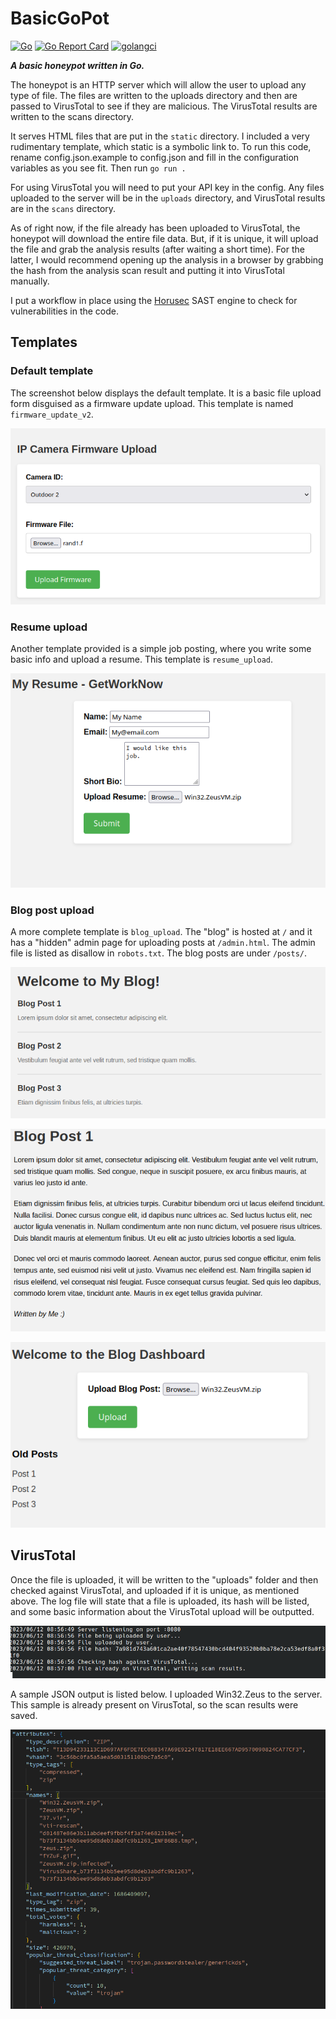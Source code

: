 # BasicGoPot
[![Go](https://github.com/morgenm/basicgopot/actions/workflows/go.yml/badge.svg)](https://github.com/morgenm/basicgopot/actions/workflows/go.yml)
[![Go Report Card](https://goreportcard.com/badge/github.com/morgenm/basicgopot)](https://goreportcard.com/report/github.com/morgenm/basicgopot)
[![golangci](https://github.com/morgenm/basicgopot/actions/workflows/golangci-lint.yml/badge.svg)](https://github.com/morgenm/basicgopot/actions/workflows/golangci-lint.yml)

**_A basic honeypot written in Go._**

The honeypot is an HTTP server which will allow the user to upload any type of file. The files are written to the uploads directory and then are passed to VirusTotal to see if they are malicious. The VirusTotal results are written to the scans directory.

It serves HTML files that are put in the `static` directory. I included a very rudimentary template, which static is a symbolic link to. To run this code, rename config.json.example to config.json and fill in the configuration variables as you see fit. Then run `go run .`

For using VirusTotal you will need to put your API key in the config. Any files uploaded to the server will be in the `uploads` directory, and VirusTotal results are in the `scans` directory.

As of right now, if the file already has been uploaded to VirusTotal, the honeypot will download the entire file data. But, if it is unique, it will upload the file and grab the analysis results (after waiting a short time). For the latter, I would recommend opening up the analysis in a browser by grabbing the hash from the analysis scan result and putting it into VirusTotal manually.

I put a workflow in place using the [Horusec](https://horusec.io/site/) SAST engine to check for vulnerabilities in the code.

## Templates
### Default template
The screenshot below displays the default template. It is a basic file upload form disguised as a firmware update upload. This template is named `firmware_update_v2`.

![Template Firmware Upload v2](docs/template_firmware_upload_v2.png?raw=true "Default template")

### Resume upload
Another template provided is a simple job posting, where you write some basic info and upload a resume. This template is `resume_upload`.

![Template Resume](docs/template_resume.png?raw=true "Resume template")

### Blog post upload
A more complete template is `blog_upload`. The "blog" is hosted at `/` and it has a "hidden" admin page for uploading posts at `/admin.html`. The admin file is listed as disallow in `robots.txt`. The blog posts are under `/posts/`. 

![Template Blog](docs/template_blog_index.png?raw=true "Blog template")

![Template Blog Post](docs/template_blog_post.png?raw=true "Blog post")

![Template Blog Upload](docs/template_blog_upload.png?raw=true "Blog admin upload")


## VirusTotal
Once the file is uploaded, it will be written to the "uploads" folder and then checked against VirusTotal, and uploaded if it is unique, as mentioned above. The log file will state that a file is uploaded, its hash will be listed, and some basic information about the VirusTotal upload will be outputted. 

![Sample log output](docs/log.png?raw=true "Sample log output")

A sample JSON output is listed below. I uploaded Win32.Zeus to the server. This sample is already present on VirusTotal, so the scan results were saved.

![Win32.Zeus output](docs/win32_zeus.png?raw=true "Win32.Zeus output")
